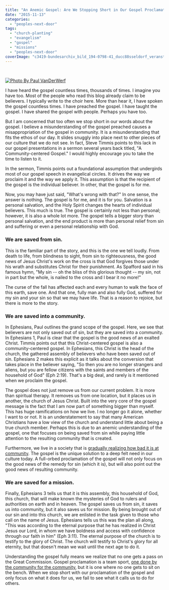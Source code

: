 ```yaml
---
title: "An Anemic Gospel: Are We Stopping Short in Our Gospel Proclamation?"
date: "2015-11-13"
categories: 
  - "peoples-next-door"
tags: 
  - "church-planting"
  - "evangelism"
  - "gospel"
  - "missions"
  - "peoples-next-door"
coverImage: "c3419-bundesarchiv_bild_194-0798-41_ducc88sseldorf_veranstaltung_mit_billy_graham-e1480601995463.jpg"
---
```


 

[![Photo By <a href="http://www.flickr.com/photos/12357841@N02/15045200286/" target="_blank">Paul VanDerWerf</a>](images/0b1a1-15045200286_ca422904ac_z.jpg)](https://keelancook.files.wordpress.com/2020/08/0b1a1-15045200286_ca422904ac_z.jpg)

I have heard the gospel countless times, thousands of times. I imagine you have too. Most of the people who read this blog already claim to be believers. I typically write to the choir here. More than hear it, I have spoken the gospel countless times. I have preached the gospel. I have taught the gospel. I have shared the gospel with people. Perhaps you have too.

But I am concerned that too often we stop short in our words about the gospel. I believe a misunderstanding of the gospel preached causes a misappropriation of the gospel in community. It is a misunderstanding that fits the ethos of our day. It slides snuggly into place next to other pieces of our culture that we do not see. In fact, Steve Timmis points to this lack in our gospel presentations in a sermon several years back titled, "A Community-centered Gospel." I would highly encourage you to take the time to listen to it.

In the sermon, Timmis points out a foundational assumption that undergirds most of our gospel speech in evangelical circles. It drives the way we proclaim it and the way we apply it. This assumption is that the recipient of the gospel is the individual believer. In other, that the gospel is for me.

Now, you may have just said, "What's wrong with that?" In one sense, the answer is nothing. The gospel is for me, and it is for you. Salvation is a personal salvation, and the Holy Spirit changes the hearts of individual believers. This much is true. The gospel is certainly not less than personal; however, it is also a whole lot more. The gospel tells a bigger story than personal salvation, and the end product is more than personal relief from sin and suffering or even a personal relationship with God.

### We are saved from sin.

This is the familiar part of the story, and this is the one we tell loudly. From death to life, from blindness to sight, from sin to righteousness, the good news of Jesus Christ's work on the cross is that God forgives those under his wrath and substitutes Christ for their punishment. As Spafford said in his famous hymn, "My sin -- oh the bliss of this glorious thought -- my sin, not in part but the whole, is nailed to the cross and I bear it no more!"

The curse of the fall has affected each and every human to walk the face of this earth, save one. And that one, fully man and also fully God, suffered for my sin and your sin so that we may have life. That is a reason to rejoice, but there is more to the story.

### We are saved into a community.

In Ephesians, Paul outlines the grand scope of the gospel. Here, we see that believers are not only saved out of sin, but they are saved into a community. In Ephesians 1, Paul is clear that the gospel is the good news of an exalted Christ. Timmis points out that this Christ-centered gospel is also a community-centered gospel. In Ephesians, this Christ is the head of the church, the gathered assembly of believers who have been saved out of sin. Ephesians 2 makes this explicit as it talks about the conversion that takes place in the believer saying, "So then you are no longer strangers and aliens, but you are fellow citizens with the saints and members of the household of God" (Eph 2:19). That's a big deal, and rarely is it mentioned when we proclaim the gospel.

The gospel does not just remove us from our current problem. It is more than spiritual therapy. It removes us from one location, but it places us in another, the church of Jesus Christ. Built into the very core of the gospel message is the fact that I am now part of something bigger than myself. This has huge ramifications on how we live. I no longer go it alone, whether I want to or not. It is an understatement to say that many American Christians have a low view of the church and understand little about being a true church member. Perhaps this is due to an anemic understanding of the gospel, one that focuses on being saved from sin while paying little attention to the resulting community that is created.

Furthermore, we live in a society that is [gradually realizing how bad it is at community](http://blog.keelancook.com/2015/11/chiming-in-how-our-housing-choices-make-adult-friendships-more-difficult.html). The gospel is the unique solution to a deep felt need in our culture today. A full-orbed proclamation of the gospel will not only focus on the good news of the remedy for sin (which it is), but will also point out the good news of resulting community.

### We are saved for a mission.

Finally, Ephesians 3 tells us that it is this assembly, this household of God, this church, that will make known the mysteries of God to rulers and authorities on earth and in heaven. The gospel saves us from sin, it saves us into community, but it also saves us for mission. By being brought out of our sin and into this church, we are enlisted in the task given to those who call on the name of Jesus. Ephesians tells us this was the plan all along, "This was according to the eternal purpose that he has realized in Christ Jesus our Lord, in whom we have boldness and access with confidence through our faith in him" (Eph 3:11). The eternal purpose of the church is to testify to the glory of Christ. The church will testify to Christ's glory for all eternity, but that doesn't mean we wait until the next age to do it.

Understanding the gospel fully means we realize that no one gets a pass on the Great Commission. Gospel proclamation is a team sport, [one done by the community for the community](http://blog.keelancook.com/2015/10/personal-evangelism-yes-but-it-should-be-a-group-activity.html), but it is one where no one gets to sit on the bench. When we stop short with our proclamation of the gospel and only focus on what it does for us, we fail to see what it calls us to do for others.
